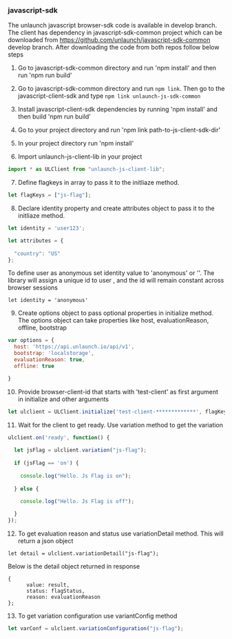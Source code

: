 ### javascript-sdk

The unlaunch javascript browser-sdk code is available in develop branch. The client has dependency in javascript-sdk-common project which can be downloaded from https://github.com/unlaunch/javascript-sdk-common develop branch. After downloading the code from both repos follow below steps

1. Go to javascript-sdk-common directory and run 'npm install' and then run 'npm run build'

2. Go to javascript-sdk-common directory and run `npm link`. Then go to the javascript-client-sdk and type `npm link unlaunch-js-sdk-common`

3. Install javascript-client-sdk dependencies by running 'npm install' and then build 'npm run build'

4. Go to your project directory and run 'npm link path-to-js-client-sdk-dir'

5. In your project directory run 'npm install'

6. Import unlaunch-js-client-lib in your project

```javascript
import * as ULClient from "unlaunch-js-client-lib";
```
7. Define flagkeys in array to pass it to the initliaze method.  

```javascript
let flagKeys = ["js-flag"];
```

8. Declare identity property and create attributes object to pass it to the initliaze method.  

```javascript
let identity = 'user123';

let attributes = {
 
  "country": "US"
};
```
To define user as anonymous set identity value to 'anonymous' or ''. The library will assign a unique id to user , and the id will remain constant across browser sessions

```
let identity = 'anonymous'

```

9. Create options object to pass optional properties in initialize method. The options object can take properties like host, evaluationReason, offline, bootstrap
 
```javascript
var options = {
  host: 'https://api.unlaunch.io/api/v1',
  bootstrap: 'localstorage',
  evaluationReason: true,
  offline: true

}
```

10. Provide browser-client-id that starts with 'test-client' as first argument in initialize and other arguments

```javascript
let ulclient = ULClient.initialize('test-client-*************', flagKeys, identity , attributes, options);
```

11. Wait for the client to get ready. Use variation method to get the variation

```javascript
ulclient.on('ready', function() {
  
  let jsFlag = ulclient.variation("js-flag");
  
  if (jsFlag == 'on') {
    
    console.log("Hello. Js Flag is on");
    
  } else {
  
    console.log("Hello. Js Flag is off");

  }
});
```
12. To get evaluation reason and status use variationDetail method. This will return a json object 
```
let detail = ulclient.variationDetail("js-flag");
```
 Below is the detail object returned in response 
```
{
      value: result,
      status: flagStatus,
      reason: evaluationReason
};
```

13. To get variation configuration use variantConfig method

```javascript
let varConf = ulclient.variationConfiguration("js-flag");
```
